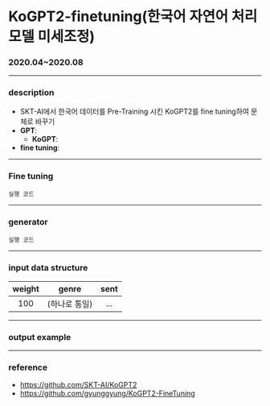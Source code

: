# KoGPT2-finetuning(한국어 자연어 처리 모델 미세조정)
### 2020.04~2020.08

-----------
### description
  - SKT-AI에서 한국어 데이터를 Pre-Training 시킨 KoGPT2를 fine tuning하여 문체로 바꾸기
  - __GPT__:
    - __KoGPT__:
  - __fine tuning__:

----------
### Fine tuning
  `실행 코드`
  
----------
### generator
  `실행 코드`
  
----------

### input data structure
  |weight|genre|sent|
  |:---:|:---:|:---:|
  |100|(하나로 통일)|...|
  
---------

### output example

----------

### reference 
  - https://github.com/SKT-AI/KoGPT2 
  - https://github.com/gyunggyung/KoGPT2-FineTuning
